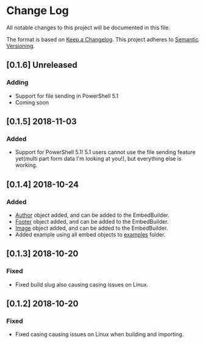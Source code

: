 # Change Log

All notable changes to this project will be documented in this file.

The format is based on [Keep a Changelog](http://keepachangelog.com/).
This project adheres to [Semantic Versioning](http://semver.org/).

## [0.1.6] Unreleased

### Adding
- Support for file sending in PowerShell 5.1
- Coming soon

## [0.1.5] 2018-11-03

### Added
- Support for PowerShell 5.1! 5.1 users cannot use the file sending feature yet(multi part form data I'm looking at you!), but everything else is working.

## [0.1.4] 2018-10-24

### Added
- [Author](https://discordapp.com/developers/docs/resources/channel#embed-object-embed-author-structure) object added, and can be added to the EmbedBuilder.
- [Footer](https://discordapp.com/developers/docs/resources/channel#embed-object-embed-footer-structure) object added, and can be added to the EmbedBuilder.
- [Image](https://discordapp.com/developers/docs/resources/channel#embed-object-embed-image-structure) object added, and can be added to the EmbedBuilder.
- Added example using all embed objects to [examples](https://github.com/gngrninja/PSDsHook/tree/master/examples) folder.

## [0.1.3] 2018-10-20

### Fixed

- Fixed build slug also causing casing issues on Linux.


## [0.1.2] 2018-10-20

### Fixed

- Fixed casing causing issues on Linux when building and importing.
